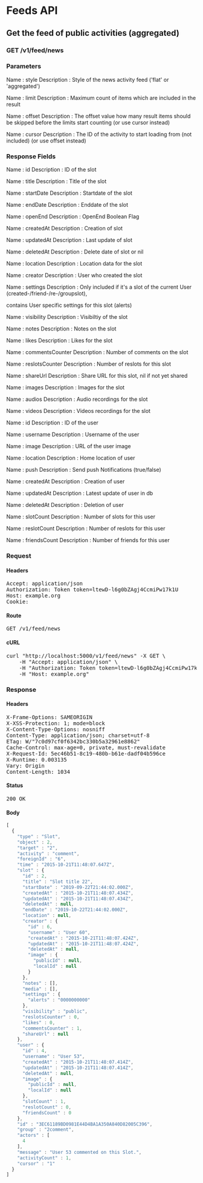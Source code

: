 # Feeds API

## Get the feed of public activities (aggregated)

### GET /v1/feed/news

### Parameters

Name : style
Description : Style of the news activity feed (&#39;flat&#39; or &#39;aggregated&#39;)

Name : limit
Description : Maximum count of items which are included in the result

Name : offset
Description : The offset value how many result items should be skipped before the limits start counting (or use cursor instead)

Name : cursor
Description : The ID of the activity to start loading from (not included) (or use offset instead)


### Response Fields

Name : id
Description : ID of the slot

Name : title
Description : Title of the slot

Name : startDate
Description : Startdate of the slot

Name : endDate
Description : Enddate of the slot

Name : openEnd
Description : OpenEnd Boolean Flag

Name : createdAt
Description : Creation of slot

Name : updatedAt
Description : Last update of slot

Name : deletedAt
Description : Delete date of slot or nil

Name : location
Description : Location data for the slot

Name : creator
Description : User who created the slot

Name : settings
Description : Only included if it&#39;s a slot of the current User (created-/friend-/re-/groupslot),

contains User specific settings for this slot (alerts)

Name : visibility
Description : Visibiltiy of the slot

Name : notes
Description : Notes on the slot

Name : likes
Description : Likes for the slot

Name : commentsCounter
Description : Number of comments on the slot

Name : reslotsCounter
Description : Number of reslots for this slot

Name : shareUrl
Description : Share URL for this slot, nil if not yet shared

Name : images
Description : Images for the slot

Name : audios
Description : Audio recordings for the slot

Name : videos
Description : Videos recordings for the slot

Name : id
Description : ID of the user

Name : username
Description : Username of the user

Name : image
Description : URL of the user image

Name : location
Description : Home location of user

Name : push
Description : Send push Notifications (true/false)

Name : createdAt
Description : Creation of user

Name : updatedAt
Description : Latest update of user in db

Name : deletedAt
Description : Deletion of user

Name : slotCount
Description : Number of slots for this user

Name : reslotCount
Description : Number of reslots for this user

Name : friendsCount
Description : Number of friends for this user

### Request

#### Headers

<pre>Accept: application/json
Authorization: Token token=ltewD-l6g0bZAgj4CcmiPw17k1U
Host: example.org
Cookie: </pre>

#### Route

<pre>GET /v1/feed/news</pre>

#### cURL

<pre class="request">curl &quot;http://localhost:5000/v1/feed/news&quot; -X GET \
	-H &quot;Accept: application/json&quot; \
	-H &quot;Authorization: Token token=ltewD-l6g0bZAgj4CcmiPw17k1U&quot; \
	-H &quot;Host: example.org&quot;</pre>

### Response

#### Headers

<pre>X-Frame-Options: SAMEORIGIN
X-XSS-Protection: 1; mode=block
X-Content-Type-Options: nosniff
Content-Type: application/json; charset=utf-8
ETag: W/&quot;7c0d97cf0f6342bc330b5a32961e8862&quot;
Cache-Control: max-age=0, private, must-revalidate
X-Request-Id: 5ec46b51-8c19-480b-b61e-dadf04b596ce
X-Runtime: 0.003135
Vary: Origin
Content-Length: 1034</pre>

#### Status

<pre>200 OK</pre>

#### Body

```javascript
[
  {
    "type" : "Slot",
    "object" : 2,
    "target" : "2",
    "activity" : "comment",
    "foreignId" : "6",
    "time" : "2015-10-21T11:48:07.647Z",
    "slot" : {
      "id" : 2,
      "title" : "Slot title 22",
      "startDate" : "2019-09-22T21:44:02.000Z",
      "createdAt" : "2015-10-21T11:48:07.434Z",
      "updatedAt" : "2015-10-21T11:48:07.434Z",
      "deletedAt" : null,
      "endDate" : "2019-10-22T21:44:02.000Z",
      "location" : null,
      "creator" : {
        "id" : 6,
        "username" : "User 60",
        "createdAt" : "2015-10-21T11:48:07.424Z",
        "updatedAt" : "2015-10-21T11:48:07.424Z",
        "deletedAt" : null,
        "image" : {
          "publicId" : null,
          "localId" : null
        }
      },
      "notes" : [],
      "media" : [],
      "settings" : {
        "alerts" : "0000000000"
      },
      "visibility" : "public",
      "reslotsCounter" : 0,
      "likes" : 0,
      "commentsCounter" : 1,
      "shareUrl" : null
    },
    "user" : {
      "id" : 4,
      "username" : "User 53",
      "createdAt" : "2015-10-21T11:48:07.414Z",
      "updatedAt" : "2015-10-21T11:48:07.414Z",
      "deletedAt" : null,
      "image" : {
        "publicId" : null,
        "localId" : null
      },
      "slotCount" : 1,
      "reslotCount" : 0,
      "friendsCount" : 0
    },
    "id" : "3EC61189BD0981E44D4BA1A350A840D82005C396",
    "group" : "2comment",
    "actors" : [
      4
    ],
    "message" : "User 53 commented on this Slot.",
    "activityCount" : 1,
    "cursor" : "1"
  }
]
```
